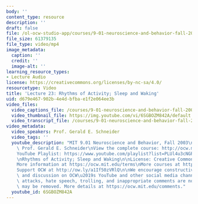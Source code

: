 ```yaml
---
body: ''
content_type: resource
description: ''
draft: false
file: /ol-ocw-studio-app/courses/9-01-neuroscience-and-behavior-fall-2003/mit9_01f03_lec23_360p_16_9.mp4
file_size: 61379135
file_type: video/mp4
image_metadata:
  caption: ''
  credit: ''
  image-alt: ''
learning_resource_types:
- Lecture Audio
license: https://creativecommons.org/licenses/by-nc-sa/4.0/
resourcetype: Video
title: 'Lecture 23: Rhythms of Activity; Sleep and Waking'
uid: d679e467-902b-4e4d-bfba-e1f2e064ee3b
video_files:
  video_captions_file: /courses/9-01-neuroscience-and-behavior-fall-2003/1Mjha1Xkcz_SKB5Lq3rBY31VO1DHFCOfF_transcript.webvtt
  video_thumbnail_file: https://img.youtube.com/vi/6SGBOZM842A/default.jpg
  video_transcript_file: /courses/9-01-neuroscience-and-behavior-fall-2003/1Mjha1Xkcz_SKB5Lq3rBY31VO1DHFCOfF_transcript.pdf
video_metadata:
  video_speakers: Prof. Gerald E. Schneider
  video_tags: ''
  youtube_description: "MIT 9.01 Neuroscience and Behavior, Fall 2003\nInstructor:\
    \ Prof. Gerald E. Schneider\nView the complete course: http://ocw.mit.edu/courses/brain-and-cognitive-sciences/9-01-neuroscience-and-behavior-fall-2003\n\
    YouTube Playlist: https://www.youtube.com/playlist?list=PLUl4u3cNGP63U7FmbKD9KClb-94dyPJim\n\
    \nRhythms of Activity; Sleep and Waking\n\nLicense: Creative Commons BY-NC-SA\n\
    More information at https://ocw.mit.edu/terms\nMore courses at https://ocw.mit.edu\n\
    Support OCW at http://ow.ly/a1If50zVRlQ\n\nWe encourage constructive comments\
    \ and discussion on OCW\u2019s YouTube and other social media channels. Personal\
    \ attacks, hate speech, trolling, and inappropriate comments are not allowed and\
    \ may be removed. More details at https://ocw.mit.edu/comments."
  youtube_id: 6SGBOZM842A
---
```

